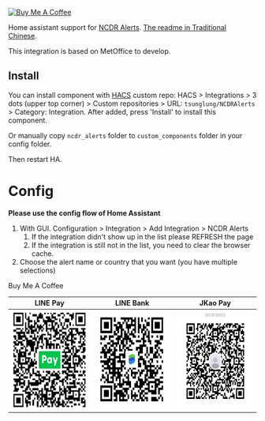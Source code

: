 <a href="https://www.buymeacoffee.com/tsunglung" target="_blank"><img src="https://cdn.buymeacoffee.com/buttons/default-orange.png" alt="Buy Me A Coffee" height="30" width="120"></a>

Home assistant support for [NCDR Alerts](https://alerts.ncdr.nat.gov.tw/indexHome.aspx). [The readme in Traditional Chinese](https://github.com/tsunglung/NCDRAlerts/blob/master/README_zh-tw.md).


This integration is based on MetOffice to develop.

## Install

You can install component with [HACS](https://hacs.xyz/) custom repo: HACS > Integrations > 3 dots (upper top corner) > Custom repositories > URL: `tsunglung/NCDRAlerts` > Category: Integration. After added, press 'Install' to install this component.

Or manually copy `ncdr_alerts` folder to `custom_components` folder in your config folder.

Then restart HA.

# Config

**Please use the config flow of Home Assistant**


1. With GUI. Configuration > Integration > Add Integration > NCDR Alerts
   1. If the integration didn't show up in the list please REFRESH the page
   2. If the integration is still not in the list, you need to clear the browser cache.
2. Choose the alert name or country that you want (you have multiple selections)

Buy Me A Coffee

|  LINE Pay | LINE Bank | JKao Pay |
| :------------: | :------------: | :------------: |
| <img src="https://github.com/tsunglung/NCDRAlerts/blob/master/linepay.jpg" alt="Line Pay" height="200" width="200">  | <img src="https://github.com/tsunglung/NCDRAlerts/blob/master/linebank.jpg" alt="Line Bank" height="200" width="200">  | <img src="https://github.com/tsunglung/NCDRAlerts/blob/master/jkopay.jpg" alt="JKo Pay" height="200" width="200">  |
